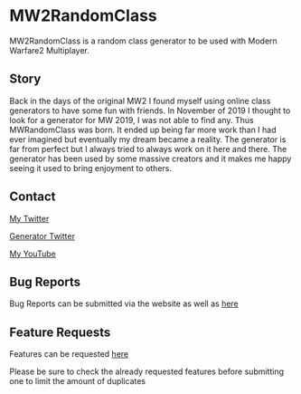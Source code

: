 # MW2RandomClass

MW2RandomClass is a random class generator to be used with Modern Warfare2 Multiplayer.

## Story
Back in the days of the original MW2 I found myself using online class generators to have some fun with friends. In November of 2019 I thought to look for a generator for MW 2019, I was not able to find any. Thus MWRandomClass was born. It ended up being far more work than I had ever imagined but eventually my dream became a reality. The generator is far from perfect but I always tried to always work on it here and there. 
The generator has been used by some massive creators and it makes me happy seeing it used to bring enjoyment to others.


## Contact
[My Twitter](https://twitter.com/riding)

[Generator Twitter](https://twitter.com/codrandomclass)

[My YouTube](https://www.youtube.com/preswifi)


## Bug Reports
Bug Reports can be submitted via the website as well as [here](https://github.com/UJGA/MW2RandomClass/issues)

## Feature Requests
Features can be requested [here](https://github.com/UJGA/MW2RandomClass/issues)

Please be sure to check the already requested features before submitting one to limit the amount of duplicates
